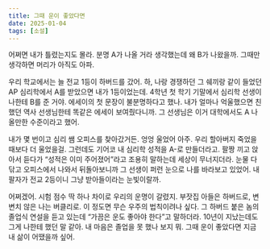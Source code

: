 ```yaml
---
title: 그때 운이 좋았다면
date: 2025-01-04
tags: [소설]
---
```


어쩌면 내가 틀렸는지도 몰라. 분명 A가 나올 거라 생각했는데 왜 B가 나왔을까. 그때만 생각하면 머리가 아직도 아파.

우리 학교에서는 늘 전교 1등이 하버드를 갔어. 하, 나랑 경쟁하던 그 쉐끼랑 같이 들었던 AP 심리학에서 A를 받았으면 내가 1등이었는데. 4학년 첫 학기 기말에서 심리학 선생이 나한테 B를 준 거야. 에세이의 첫 문장이 불분명하다고 했나. 내가 얼마나 억울했으면 친했던 역사 선생님한테 똑같은 에세이 보여줬다니까. 그 선생님은 이거 대학에서도 A 나올만한 수준이라고 했어.

내가 몇 번이고 심리 쌤 오피스를 찾아갔거든. 엉엉 울었어 아주. 우리 할아버지 죽었을 때보다 더 울었을걸. 그런데도 기어코 내 심리학 성적을 A-로 만들더라고. 팔짱 끼고 앉아서 듣다가 “성적은 이미 주어졌어”라고 조용히 말하는데 세상이 무너지더라. 눈물 다 닦고 오피스에서 나와서 뒤돌아보니까 그 선생이 퍼런 눈으로 나를 바라보고 있었어. 내 팔자가 전교 2등이니 그냥 받아들이라는 눈빛이랄까.

어쩌겠어. 시험 점수 딱 하나 차이로 우리의 운명이 갈렸지. 부잣집 아들은 하버드로, 변변치 않은 나는 버클리로. 이 정도면 무슨 우주의 법칙이려나 싶다. 그 하버드 붙은 놈의 졸업식 연설을 듣고 있는데 “가끔은 운도 좋아야 한다”고 말하더라. 10년이 지났는데도 그게 나한테 했던 말 같아. 내 마음은 졸업을 못 했나 보지 뭐. 그때 운이 좋았다면 지금 내 삶이 어땠을까 싶어.